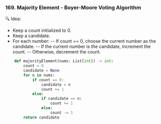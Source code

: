 ### 169. Majority Element - Boyer-Moore Voting Algorithm

🔍 Idea:
- Keep a count initialized to 0.
- Keep a candidate.
- For each number:
-- If count == 0, choose the current number as the candidate.
-- If the current number is the candidate, increment the count.
-- Otherwise, decrement the count.

```python
    def majorityElement(nums: List[int]) -> int:
        count = 0
        candidate = None
        for n in nums:
            if count == 0:
                candidate = n
                count += 1
            else:
                if candidate == n:
                    count += 1
                else:
                    count -= 1
        return candidate
```
